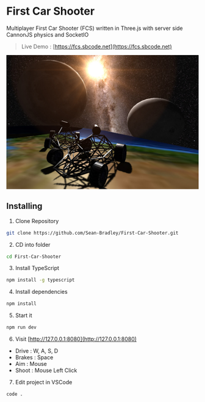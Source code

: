# First Car Shooter

Multiplayer First Car Shooter (FCS) written in Three.js with server side CannonJS physics and SocketIO

> Live Demo : [https://fcs.sbcode.net](https://fcs.sbcode.net)

![Screen Grab](docs/screen-grab.jpg)

## Installing

1. Clone Repository

```bash
git clone https://github.com/Sean-Bradley/First-Car-Shooter.git
```

2. CD into folder

```bash
cd First-Car-Shooter
```

3. Install TypeScript

```bash
npm install -g typescript
```

4. Install dependencies

```bash
npm install
```

5. Start it

```bash
npm run dev
```

6. Visit [http://127.0.0.1:8080](http://127.0.0.1:8080)

* Drive : W, A, S, D
* Brakes : Space
* Aim : Mouse
* Shoot : Mouse Left Click


7. Edit project in VSCode

```bash
code .
```